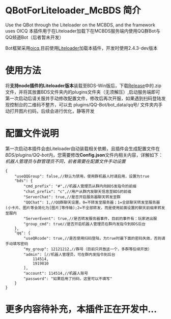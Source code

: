 # QBotForLiteloader_McBDS 简介
Use the QBot through the Liteloader on the MCBDS, and the framework uses OICQ
本插件用于在Liteloader加载下在MCBDS服务端内使用QQ群Bot与QQ频道Bot（后者暂未开发）

Bot框架采用[oicq](https://github.com/takayama-lily/oicq),目前使用[Liteloader](https://github.com/LiteLDev/LiteLoaderBDS)加载本插件，开发时使用2.4.3-dev版本

# 使用方法
将**支持node插件的Liteloader版本**装载至BDS-Win版后，下载[Release](https://github.com/yanhy2000/QBotForLiteloader/releases)中的.zip文件，并将其放置BDS文件夹内的plugins文件夹（无须解压）,启动服务端即可
第一次启动后请关服并手动修改配置文件，修改后再次开服，如果遇到扫码登陆发现控制台的二维码不整齐，可以去 plugins/QQ-Bot/bot_data/qq号/ 文件夹内手动打开图片扫码，后续会进行优化，静等开发

# 配置文件说明
第一次启动本插件会由Liteloader自动装载相关依赖，且插件会生成配置文件在*BDS/plugins/QQ-bot*内，您需要修改**Config.json**文件内相关内容，详解如下：
*机器人管理员与群管理员不同，前者需要在配置文件手动设置*
```
{
	"useQQGroup": false,//默认为禁用，使用群机器人时请启用，设置为true
	"bds": {
		"cmd_prefix": "#",//机器人管理员从群内向BDS发指令的前缀
		"chat_prefix": "c",//用户从群内发聊天信息至BDS的前缀
		"ServerChat": true,//是否开启服务器聊天转发至群
		"QQChat": 1,//QQ群聊天设置，0=不转发至服务器；1=全部聊天转发至服务器(小卡片、图片等会简化为[图片]等传输);2=不全部转发，而是使用前面设置的聊天前缀来转发至服内
		"ServerEvent": true,//是否转发服务器事件，目前的事件有：玩家进出服
		"group_cmd": true//是否开启机器人管理员在群内发指令到BDS后台
	},
	"qq": {
		"useQRcode": true,//是否使用扫码登陆，为true时最下面的密码失效，否则请手动填写密码
		"my_group": 12121212,//群号（目前只开放这一个，多群等后续开放）
		"admin": [//机器人管理员，可在群内发指令到后台
			114514,
			1919810
		],
		"account": 114514,//机器人账号
		"password": "如果启用了扫码，这里可以不填写"
	}
}
```

# 更多内容待补充，本插件正在开发中...
